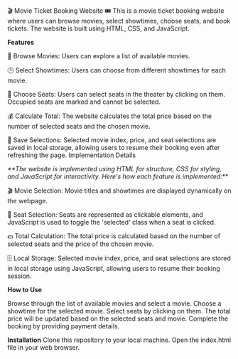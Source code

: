 🎬 Movie Ticket Booking Website 🎟️
This is a movie ticket booking website where users can browse movies, select showtimes, choose seats, and book tickets. The website is built using HTML, CSS, and JavaScript.

**Features**

🎥 Browse Movies: Users can explore a list of available movies.

🕒 Select Showtimes: Users can choose from different showtimes for each movie.

💺 Choose Seats: Users can select seats in the theater by clicking on them. Occupied seats are marked and cannot be selected.

💰 Calculate Total: The website calculates the total price based on the number of selected seats and the chosen movie.

📲 Save Selections: Selected movie index, price, and seat selections are saved in local storage, allowing users to resume their booking even after refreshing the page.
Implementation Details




_**The website is implemented using HTML for structure, CSS for styling, and JavaScript for interactivity. Here's how each feature is implemented:_**


🎬 Movie Selection: Movie titles and showtimes are displayed dynamically on the webpage.

💺 Seat Selection: Seats are represented as clickable elements, and JavaScript is used to toggle the 'selected' class when a seat is clicked. 

💵 Total Calculation: The total price is calculated based on the number of selected seats and the price of the chosen movie.

🗄️ Local Storage: Selected movie index, price, and seat selections are stored in local storage using JavaScript, allowing users to resume their booking session.

**How to Use**

Browse through the list of available movies and select a movie.
Choose a showtime for the selected movie.
Select seats by clicking on them.
The total price will be updated based on the selected seats and movie.
Complete the booking by providing payment details.


**Installation**
Clone this repository to your local machine.
Open the index.html file in your web browser.
